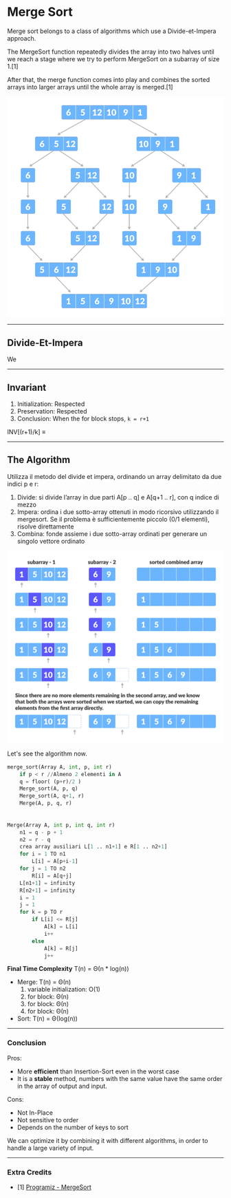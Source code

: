 # Merge Sort
Merge sort belongs to a class of algorithms which use a Divide-et-Impera approach.

The MergeSort function repeatedly divides the array into two halves until 
we reach a stage where we try to perform MergeSort on a subarray of size 1.[1]

After that, the merge function comes into play and combines the sorted arrays into larger 
arrays until the whole array is merged.[1]

![Merge Sort](https://github.com/PayThePizzo/DataStrutucures-Algorithms/blob/main/Resources/mergesort.jpg?raw=TRUE)

---
## Divide-Et-Impera
We 


---
## Invariant


1) Initialization: Respected
2) Preservation: Respected
3) Conclusion: When the for block stops, `k = r+1`

INV[(r+1)/k] ≡ 

---
## The Algorithm

Utilizza il metodo del divide et impera, ordinando un array delimitato da due indici p e r:
1. Divide: si divide l’array in due parti A[p .. q] e A[q+1 .. r], con q indice di mezzo
2. Impera: ordina i due sotto-array ottenuti in modo ricorsivo utilizzando il mergesort. Se il problema è sufficientemente piccolo (0/1 elementi), risolve direttamente
3. Combina: fonde assieme i due sotto-array ordinati per generare un singolo vettore ordinato

![Merge Sort](https://github.com/PayThePizzo/DataStrutucures-Algorithms/blob/main/Resources/mergesort2.jpg?raw=TRUE)

Let's see the algorithm now.
```python
merge_sort(Array A, int, p, int r)
    if p < r //Almeno 2 elementi in A
    q = floor( (p+r)/2 )
    Merge_sort(A, p, q)
    Merge_sort(A, q+1, r)
    Merge(A, p, q, r)


Merge(Array A, int p, int q, int r)
    n1 = q - p + 1
    n2 = r - q
    crea array ausiliari L[1 .. n1+1] e R[1 .. n2+1]
    for i = 1 TO n1
        L[i] = A[p+i-1]
    for j = 1 TO n2
        R[i] = A[q+j]
    L[n1+1] = infinity
    R[n2+1] = infinity
    i = 1
    j = 1
    for k = p TO r
        if L[i] <= R[j]
            A[k] = L[i]
            i++
        else
            A[k] = R[j]
            j++


```
**Final Time Complexity** T(n) = Θ(n * log(n))
* Merge: T(n) = Θ(n)
  1) variable initialization: O(1)
  2) for block: Θ(n)
  3) for block: Θ(n)
  4) for block: Θ(n)
* Sort: T(n) = Θ(log(n))


---
### Conclusion

Pros:
* More **efficient** than Insertion-Sort even in the worst case
* It is a **stable** method, numbers with the same value have the same order in the array
of output and input.

Cons:
* Not In-Place
* Not sensitive to order
* Depends on the number of keys to sort

We can optimize it by combining it with different algorithms, in order to handle
a large variety of input.

---

### Extra Credits

* [1] [Programiz - MergeSort](https://www.programiz.com/dsa/merge-sort)